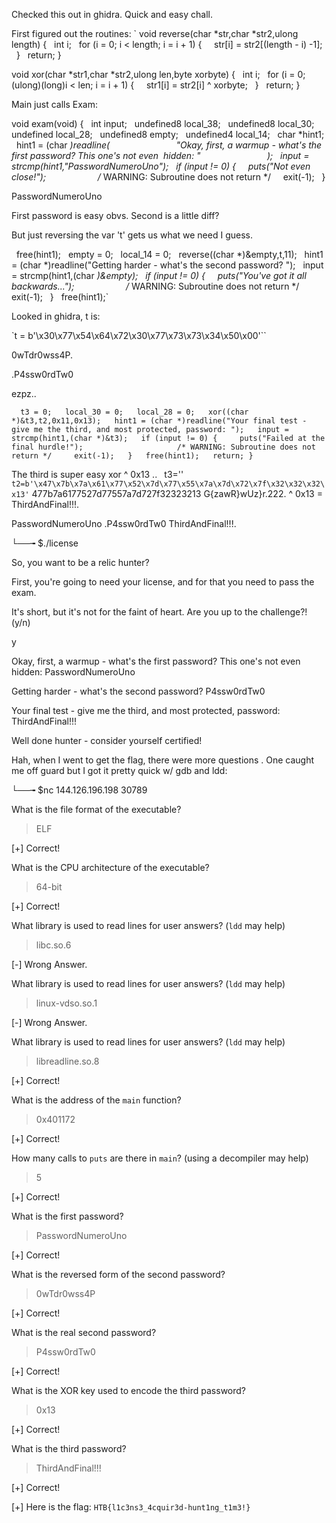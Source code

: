 Checked this out in ghidra. Quick and easy chall.

First figured out the routines:
`
void reverse(char *str,char *str2,ulong length) {
  int i;
  for (i = 0; i < length; i = i + 1) {
    str[i] = str2[(length - i) -1];
  }
  return;
}

void xor(char *str1,char *str2,ulong len,byte xorbyte) {
  int i;
  for (i = 0; (ulong)(long)i < len; i = i + 1) {
    str1[i] = str2[i] ^ xorbyte;
  }
  return;
}

Main just calls Exam:

void exam(void)
{
  int input;
  undefined8 local_38;
  undefined8 local_30;
  undefined local_28;
  undefined8 empty;
  undefined4 local_14;
  char *hint1;
  hint1 = (char *)readline(
                          "Okay, first, a warmup - what\'s the first password? This one\'s not even  hidden: "
                          );
  input = strcmp(hint1,"PasswordNumeroUno");
  if (input != 0) {
    puts("Not even close!");
                    /* WARNING: Subroutine does not return */
    exit(-1);
  }

PasswordNumeroUno

First password is easy obvs. Second is a little diff?

But just reversing the var 't' gets us what we need I guess.

  free(hint1);
  empty = 0;
  local_14 = 0;
  reverse((char *)&empty,t,11);
  hint1 = (char *)readline("Getting harder - what\'s the second password? ");
  input = strcmp(hint1,(char *)&empty);
  if (input != 0) {
    puts("You\'ve got it all backwards...");
                    /* WARNING: Subroutine does not return */
    exit(-1);
  }
  free(hint1);`

Looked in ghidra, t is:

`t = b'\x30\x77\x54\x64\x72\x30\x77\x73\x73\x34\x50\x00'``

0wTdr0wss4P.

.P4ssw0rdTw0

ezpz..

`  t3 = 0;
  local_30 = 0;
  local_28 = 0;
  xor((char *)&t3,t2,0x11,0x13);
  hint1 = (char *)readline("Your final test - give me the third, and most protected, password: ");
  input = strcmp(hint1,(char *)&t3);
  if (input != 0) {
    puts("Failed at the final hurdle!");
                    /* WARNING: Subroutine does not return */
    exit(-1);
  }
  free(hint1);
  return;
}`

The third is super easy xor ^ 0x13 ..
`
`t3=''`
t2=b'\x47\x7b\x7a\x61\x77\x52\x7d\x77\x55\x7a\x7d\x72\x7f\x32\x32\x32\x13'`
477b7a6177527d77557a7d727f32323213
G{zawR}wUz}r.222.
^ 0x13 =
ThirdAndFinal!!!.

PasswordNumeroUno
.P4ssw0rdTw0
ThirdAndFinal!!!.

└──╼ $./license

So, you want to be a relic hunter?

First, you're going to need your license, and for that you need to pass the exam.

It's short, but it's not for the faint of heart. Are you up to the challenge?! (y/n)

y

Okay, first, a warmup - what's the first password? This one's not even hidden: PasswordNumeroUno

Getting harder - what's the second password? P4ssw0rdTw0

Your final test - give me the third, and most protected, password: ThirdAndFinal!!!

Well done hunter - consider yourself certified!

Hah, when I went to get the flag, there were more questions . One caught me off guard but I got it pretty quick w/ gdb and ldd:

└──╼ $nc 144.126.196.198 30789

What is the file format of the executable?

> ELF

[+] Correct!

What is the CPU architecture of the executable?

> 64-bit

[+] Correct!

What library is used to read lines for user answers? (`ldd` may help)

> libc.so.6

[-] Wrong Answer.

What library is used to read lines for user answers? (`ldd` may help)

> linux-vdso.so.1

[-] Wrong Answer.

What library is used to read lines for user answers? (`ldd` may help)

> libreadline.so.8

[+] Correct!

What is the address of the `main` function?

> 0x401172

[+] Correct!

How many calls to `puts` are there in `main`? (using a decompiler may help)

> 5

[+] Correct!

What is the first password?

> PasswordNumeroUno

[+] Correct!

What is the reversed form of the second password?

> 0wTdr0wss4P

[+] Correct!

What is the real second password?

> P4ssw0rdTw0

[+] Correct!

What is the XOR key used to encode the third password?

> 0x13

[+] Correct!

What is the third password?

> ThirdAndFinal!!!

[+] Correct!

[+] Here is the flag: `HTB{l1c3ns3_4cquir3d-hunt1ng_t1m3!}`